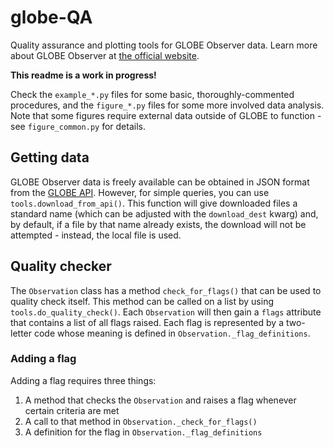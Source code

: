 # globe-QA
Quality assurance and plotting tools for GLOBE Observer data.
Learn more about GLOBE Observer at [the official website](https://observer.globe.gov).

**This readme is a work in progress!**

Check the `example_*.py` files for some basic, thoroughly-commented procedures, and
the `figure_*.py` files for some more involved data analysis.  Note that some
figures require external data outside of GLOBE to function - see `figure_common.py`
for details.

## Getting data
GLOBE Observer data is freely available can be obtained in JSON format from the [GLOBE API](https://www.globe.gov/globe-data/globe-api).
However, for simple queries, you can use `tools.download_from_api()`.  This function
will give downloaded files a standard name (which can be adjusted with the `download_dest` kwarg)
and, by default, if a file by that name already exists, the download will not be
attempted - instead, the local file is used.

## Quality checker
The `Observation` class has a method `check_for_flags()` that can be used to quality
check itself.  This method can be called on a list by using
`tools.do_quality_check()`.  Each `Observation` will then gain a `flags` attribute
that contains a list of all flags raised.  Each flag is represented by a
two-letter code whose meaning is defined in `Observation._flag_definitions`.

### Adding a flag

Adding a flag requires three things:
1. A method that checks the `Observation` and raises a flag whenever certain
criteria are met
1. A call to that method in `Observation._check_for_flags()`
1. A definition for the flag in `Observation._flag_definitions`
